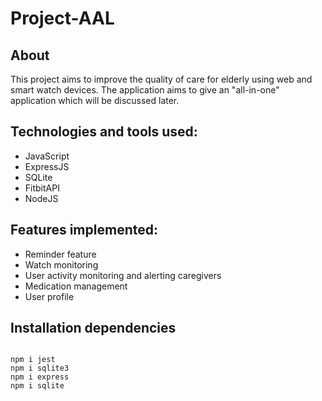 # Project-AAL

## About

This project aims to improve the quality of care for elderly using web and smart watch devices. The application aims to give an "all-in-one" application which will be discussed later.

## Technologies and tools used:

* JavaScript
* ExpressJS
* SQLite
* FitbitAPI
* NodeJS

## Features implemented:

* Reminder feature
* Watch monitoring
* User activity monitoring and alerting caregivers
* Medication management
* User profile

## Installation dependencies

```git

npm i jest
npm i sqlite3
npm i express
npm i sqlite

```
